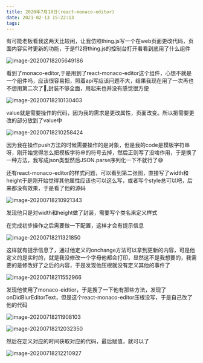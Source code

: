 ```yaml
---
title: 2020年7月18日(react-monaco-editor)
date: 2021-02-13 15:22:13
tags:
---
```


有可能老板看我这两天比较闲，让我仿照thing.js写一个在web页面更改代码，页面内容实时更新的功能，于是f12将thing.js的控制台打开看看到底用了什么组件

![image-20200718205649186](image-20200718205649186.png)

看到了monaco-editor,于是用到了react-monaco-editor这个组件，心想不就是一个组件吗，应该很容易把，照着api写应该问题不大，结果我现在用了一次再也不想用第二次了:slightly_smiling_face:,封装不够全面，用起来也并没有感觉很方便

![image-20200718210130403](image-20200718210130403.png)

value就是需要操作的代码，因为我的需求是更改属性，页面改变。所以把需要更改的部分放到了value中

![image-20200718210258424](image-20200718210258424.png)

因为我在操作push方法的时候需要操作的是对象，但是我的code是模板字符串呀，刚开始觉得怎么把模板字符串的符号去掉，然后正则写了没啥作用，于是换了一种方法，我写成json类型然后JSON.parse序列化一下不就行了:sweat_smile:

还有react-monaco-editor的样式问题，可以看到第二张图，直接写了width和height于是刚开始觉得其他属性应该也可以这么写，或者写个style总可以吧，后来都没有效果，于是看了他的源码

![image-20200718210921343](image-20200718210921343.png)

发现他只是对width和height做了封装，需要写个类名来定义样式

在完成初步操作之后需要做一下配置，这样才会有提示信息

![image-20200718211321850](image-20200718211321850.png)

这样就有提示信息了，通过他定义的onchange方法可以拿到更新的内容，可是他定义的是实时的，就是我没修改一个字母他都会打印，显然这不是我想要的，我需要的是修改好了之后的内容，于是发现他压根就没有定义其他的事件了

![image-20200718211552966](image-20200718211552966.png)

发现他使用了monaco-eidtior，于是搜了一下他有那些方法，发现了onDidBlurEditorText，但是这个react-monaco-editor压根没写，于是自己改了他的代码

![image-20200718211908103](image-20200718211908103.png)

![image-20200718212032350](image-20200718212032350.png)

然后在定义对应的时间获取对应的代码，最后赋值，就可以了

![image-20200718212210927](image-20200718212210927.png)

